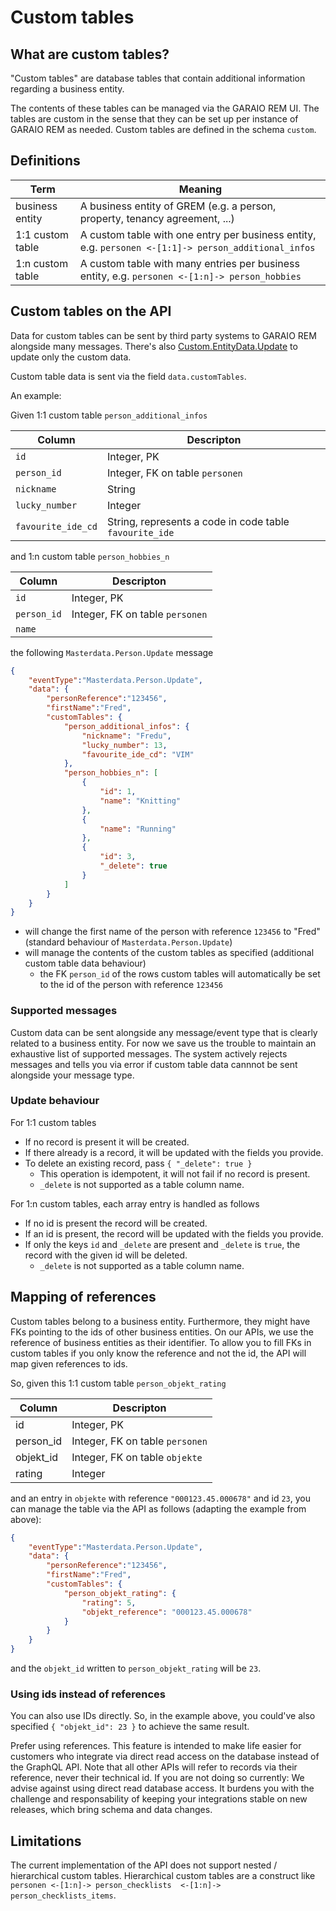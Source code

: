 # Custom tables

## What are custom tables?

"Custom tables" are database tables that contain additional information regarding a business entity.

The contents of these tables can be managed via the GARAIO REM UI. The tables are custom in the sense that they can be set up per instance of GARAIO REM as needed. Custom tables are defined in the schema `custom`.

## Definitions

| Term            | Meaning                                                                                               |
| --------------- | ----------------------------------------------------------------------------------------------------- |
| business entity | A business entity of GREM (e.g. a person, property, tenancy agreement, ...)                           |
| 1:1 custom table       | A custom table with one entry per business entity, e.g.  `personen <-[1:1]-> person_additional_infos` |
| 1:n custom table       | A custom table with many entries per business entity, e.g. `personen <-[1:n]-> person_hobbies`        |

## Custom tables on the API

Data for custom tables can be sent by third party systems to GARAIO REM alongside many messages. There's also [Custom.EntityData.Update](./custom_context.md#customentitydataupdate) to update only the custom data.

Custom table data is sent via the field `data.customTables`.

An example:

Given 1:1 custom table `person_additional_infos`

| Column             | Descripton                                              |
| ------------------ | ------------------------------------------------------- |
| `id`               | Integer, PK                                             |
| `person_id`        | Integer, FK on table `personen`                         |
| `nickname`         | String                                                  |
| `lucky_number`     | Integer                                                 |
| `favourite_ide_cd` | String, represents a code in code table `favourite_ide` |

and 1:n custom table `person_hobbies_n`

| Column      | Descripton                      |
| ----------- | ------------------------------- |
| `id`        | Integer, PK                     |
| `person_id` | Integer, FK on table `personen` |
| `name`      |                                 |

the following `Masterdata.Person.Update` message

```json
{
    "eventType":"Masterdata.Person.Update",
    "data": {
        "personReference":"123456",
        "firstName":"Fred",
        "customTables": {
            "person_additional_infos": {
                "nickname": "Fredu",
                "lucky_number": 13,
                "favourite_ide_cd": "VIM"
            },
            "person_hobbies_n": [
                {
                    "id": 1,
                    "name": "Knitting"
                },
                {
                    "name": "Running"
                },
                {
                    "id": 3,
                    "_delete": true
                }
            ]
        }
    }
}
```

* will change the first name of the person with reference `123456` to "Fred" (standard behaviour of `Masterdata.Person.Update`)
* will manage the contents of the custom tables as specified (additional custom table data behaviour)
  * the FK `person_id` of the rows custom tables will automatically be set to the id of the person with reference `123456`

### Supported messages

Custom data can be sent alongside any message/event type that is clearly related to a business entity. For now we save us the trouble to maintain an exhaustive list of supported messages. The system actively rejects messages and tells you via error if custom table data cannnot be sent alongside your message type.

### Update behaviour

For 1:1 custom tables

* If no record is present it will be created.
* If there already is a record, it will be updated with the fields you provide.
* To delete an existing record, pass `{ "_delete": true }`
  * This operation is idempotent, it will not fail if no record is present.
  * `_delete` is not supported as a table column name.

For 1:n custom tables, each array entry is handled as follows

* If no id is present the record will be created.
* If an id is present, the record will be updated with the fields you provide.
* If only the keys `id` and `_delete` are present and `_delete` is `true`, the record with the given id will be deleted.
  * `_delete` is not supported as a table column name.

## Mapping of references

Custom tables belong to a business entity. Furthermore, they might have FKs pointing to the ids of other business entities.
On our APIs, we use the reference of business entities as their identifier. To allow you to fill FKs in custom tables if you only know the reference and not the id, the API will map given references to ids.

So, given this 1:1 custom table `person_objekt_rating`

| Column    | Descripton                      |
| --------- | ------------------------------- |
| id        | Integer, PK                     |
| person_id | Integer, FK on table `personen` |
| objekt_id | Integer, FK on table `objekte`  |
| rating    | Integer                         |

and an entry in `objekte` with reference `"000123.45.000678"` and id `23`,
you can manage the table via the API as follows (adapting the example from above):

```json
{
    "eventType":"Masterdata.Person.Update",
    "data": {
        "personReference":"123456",
        "firstName":"Fred",
        "customTables": {
            "person_objekt_rating": {
                "rating": 5,
                "objekt_reference": "000123.45.000678"
            }
        }
    }
}
```

and the `objekt_id` written to `person_objekt_rating` will be `23`.

### Using ids instead of references

You can also use IDs directly. So, in the example above, you could've also specified `{ "objekt_id": 23 }` to achieve the same result.

Prefer using references. This feature is intended to make life easier for customers who integrate via direct read access on the database instead of the GraphQL API. Note that all other APIs will refer to records via their reference, never their technical id.
If you are not doing so currently: We advise against using direct read database access. It burdens you with the challenge and responsability of keeping your integrations stable on new releases, which bring schema and data changes.

## Limitations

The current implementation of the API does not support nested / hierarchical custom tables. Hierarchical custom tables are a construct like `personen <-[1:n]-> person_checklists  <-[1:n]-> person_checklists_items`.
